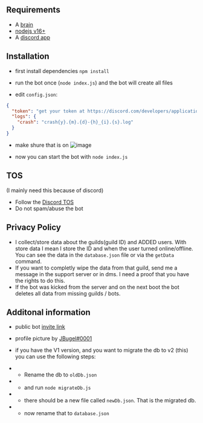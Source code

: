 ## Requirements

- A [brain](https://www.youtube.com/watch?v=xvFZjo5PgG0)
- [nodejs v16+](https://nodejs.org/en/)
- A [discord app](https://discord.com/developers/applications)

## Installation

- first install dependencies `npm install`

- run the bot once (`node index.js`) and the bot will create all files

- edit `config.json`:

```json
{
  "token": "get your token at https://discord.com/developers/applications",
  "logs": {
    "crash": "crash{y}.{m}.{d}-{h}_{i}.{s}.log"
  }
}
```

- make shure that is on
  ![image](https://user-images.githubusercontent.com/67194495/161727938-d7818d27-5c69-4b6f-aab2-cace11730462.png)

- now you can start the bot with `node index.js`

## TOS

(I mainly need this because of discord)

- Follow the [Discord TOS](https://discordapp.com/terms)
- Do not spam/abuse the bot

## Privacy Policy

- I collect/store data about the guilds(guild ID) and ADDED users.
  With store data I mean I store the ID and when the user turned online/offline.
  You can see the data in the `database.json` file or via the `getData` command.
- If you want to completly wipe the data from that guild, send me a message in the support server or in dms. I need a proof that you have the rights to do this.
- If the bot was kicked from the server and on the next boot the bot deletes all data from missing guilds / bots.

## Additonal information

- public bot [invite link](https://discord.com/api/oauth2/authorize?client_id=818105614055112715&permissions=18432&scope=bot%20applications.commands)

- profile picture by [JBugel#0001](https://github.com/Vibecord)

- if you have the V1 version, and you want to migrate the db to v2 (this)
  you can use the following steps:

* - Rename the db to `oldDb.json`
* - and run `node migrateDb.js`
* - there should be a new file called `newDb.json`. That is the migrated db.
* - now rename that to `database.json`
